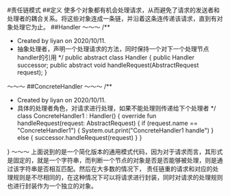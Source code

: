 #责任链模式
##定义
使多个对象都有机会处理请求，从而避免了请求的发送者和处理者的耦合关系。将这些对象连成一条链，并沿着这条连传递该请求，直到有对象处理它为止。
##Handler
～～～
/**
 * Created by liyan on 2020/10/11.
 * 抽象处理者，声明一个处理请求的方法，同时保持一个对下一个处理节点handler的引用
 */
public abstract class Handler {
    public Handler successor;
    public abstract void handleRequest(AbstractRequest request);
}

～～～
##ConcreteHandler
～～～
/**
 * Created by liyan on 2020/10/11.
 * 具体的处理者角色，对请求进行处理，如果不能处理则传递给下个处理者
 */
class ConcreteHandler1 : Handler() {
    override fun handleRequest(request: AbstractRequest) {
        if (request.name == "ConcreteHandler1") {
            System.out.print("ConcreteHandler1 handle")
        } else {
            successor.handleRequest(request)
        }
    }

}
～～～
上面说到的是一个简化版本的通用模式代码，因为对于请求而言，其形式是固定的，就是一个字符串，而判断一个节点的对象是否是否能够被处理，则是通过该字符串是否相互匹配。然后在大多数的情况下，
责任链重的请求和对应的处理规则是不尽相同的，在这种情况下可以将请求进行封装，同时对请求的处理规则也进行封装作为一个独立的对象。
